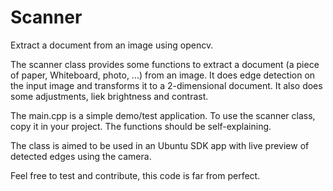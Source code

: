 # Scanner
Extract a document from an image using opencv.

The scanner class provides some functions to extract a document (a piece of paper, Whiteboard, photo, ...) from an image.
It does edge detection on the input image and transforms it to a 2-dimensional document. It also does some adjustments,
liek brightness and contrast.

The main.cpp is a simple demo/test application. To use the scanner class, copy it in your project. The functions should
be self-explaining.

The class is aimed to be used in an Ubuntu SDK app with live preview of detected edges using the camera.

Feel free to test and contribute, this code is far from perfect.
